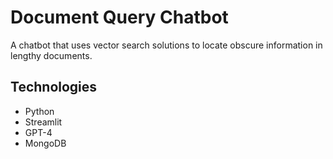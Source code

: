 # Document Query Chatbot
A chatbot that uses vector search solutions to locate obscure information in lengthy documents.

## Technologies
- Python
- Streamlit
- GPT-4
- MongoDB
